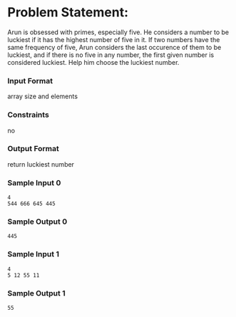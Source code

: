 # Problem Statement:

Arun is obsessed with primes, especially five. He considers a number to be luckiest if it has the highest number of five in it. If two numbers have the same frequency of five, Arun considers the last occurence of them to be luckiest, and if there is no five in any number, the first given number is considered luckiest. Help him choose the luckiest number.

### Input Format

array size and elements

### Constraints

no

### Output Format

return luckiest number

### Sample Input 0
```
4
544 666 645 445
```
### Sample Output 0
```
445
```
### Sample Input 1
```
4
5 12 55 11
```
### Sample Output 1
```
55
```
